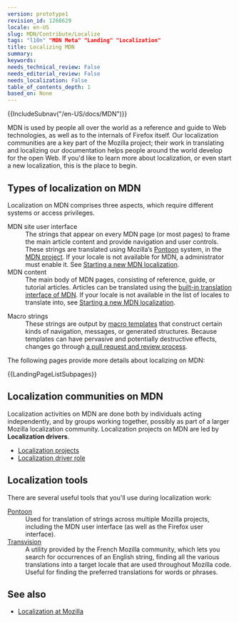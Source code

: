 ```yaml
---
version: prototype1
revision_id: 1268629
locale: en-US
slug: MDN/Contribute/Localize
tags: "l10n" "MDN Meta" "Landing" "Localization"
title: Localizing MDN
summary: 
keywords: 
needs_technical_review: False
needs_editorial_review: False
needs_localization: False
table_of_contents_depth: 1
based_on: None
---
```

<div>{{IncludeSubnav("/en-US/docs/MDN")}}</div>

<p>MDN is used by people all over the world as a reference and guide to Web technologies, as well as to the internals of Firefox itself. Our localization communities are a key part of the Mozilla project; their work in translating and localizing our documentation helps people around the world develop for the open Web. If you'd like to learn more about localization, or even start a new localization, this is the place to begin.</p>

<h2 id="Types_of_localization_on_MDN">Types of localization on MDN</h2>

<p>Localization on MDN comprises three aspects, which require different systems or access privileges.</p>

<dl>
 <dt>MDN site user interface</dt>
 <dd>The strings that appear on every MDN page (or most pages) to frame the main article content and provide navigation and user controls. These strings are translated using Mozilla’s <a href="/en-US/docs/Mozilla/Localization/Localizing_with_Pontoon">Pontoon</a> system, in the <a href="https://pontoon.mozilla.org/projects/mdn/">MDN project</a>. If your locale is not available for MDN, a administrator must enable it. See <a href="/en-US/docs/MDN/Contribute/Localize/Starting_a_localization">Starting a new MDN localization</a>.</dd>
 <dt>MDN content</dt>
 <dd>The main body of MDN pages, consisting of reference, guide, or tutorial articles. Articles can be translated using the <a href="/en-US/docs/MDN/Contribute/Localize/Translating_pages">built-in translation interface of MDN</a>. If your locale is not available in the list of locales to translate into, see <a href="/en-US/docs/MDN/Contribute/Localize/Starting_a_localization">Starting a new MDN localization</a>.</dd>
</dl>

<dl>
 <dt>Macro strings</dt>
 <dd>These strings are output by <a href="/en-US/docs/MDN/Contribute/Structures/Macros">macro templates</a> that construct certain kinds of navigation, messages, or generated structures. Because templates can have pervasive and potentially destructive effects, changes go through <a href="/en-US/docs/MDN/Contribute/Tools/Template_editing">a pull request and review process</a>.</dd>
</dl>

<p>The following pages provide more details about localizing on MDN:</p>

<p>{{LandingPageListSubpages}}</p>

<h2 id="Localization_communities_on_MDN">Localization communities on MDN</h2>

<p>Localization activities on MDN are done both by individuals acting independently, and by groups working together, possibly as part of a larger Mozilla localization community. Localization projects on MDN are led by <strong>Localization drivers</strong>.</p>

<ul>
 <li><a href="/en-US/docs/MDN/Community/Roles/Localization_projects">Localization projects</a></li>
 <li><a href="/en-US/docs/MDN/Community/Roles/Localization_driver_role">Localization driver role</a></li>
</ul>

<h2 id="Localization_tools">Localization tools</h2>

<p>There are several useful tools that you'll use during localization work:</p>

<dl>
 <dt><a href="/en-US/docs/Mozilla/Localization/Localizing_with_Pontoon" title="/en-US/docs/Mozilla/Localization/Localizing_with_Verbatim">Pontoon</a></dt>
 <dd>Used for translation of strings across multiple Mozilla projects, including the MDN user interface (as well as the Firefox user interface).</dd>
 <dt><a href="http://transvision.mozfr.org/" title="http://transvision.mozfr.org/">Transvision</a></dt>
 <dd>A utility provided by the French Mozilla community, which lets you search for occurrences of an English string, finding all the various translations into a target locale that are used throughout Mozilla code. Useful for finding the preferred translations for words or phrases.</dd>
</dl>

<h2 id="See_also">See also</h2>

<ul>
 <li><a href="/en-US/docs/Mozilla/Localization" title="/en-US/docs/Mozilla/Localization">Localization at Mozilla</a></li>
</ul>

